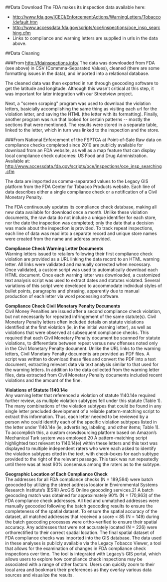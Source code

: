 
##Data Download
The FDA makes its inspection data available here:    
  * http://www.fda.gov/ICECI/EnforcementActions/WarningLetters/Tobacco/default.htm      
  * http://www.accessdata.fda.gov/scripts/oce/inspections/oce_insp_searching.cfm  
  * Links to compliance and warning letters are supplied in urls in the data above.  

##Data Cleaning

###From http://fdainspections.info/
The data was downloaded from FDA (see above) in CSV (Commma-Separated Values), cleaned (there are some formatting issues in the data), and imported into a relational database.

The cleaned data was then exported in run through geocoding software to get the latitude and longitude. Although this wasn't critical at this step, it was important for later integration with our Streetview project.

Next, a "screen scraping" program was used to download the violation letters, basicially accomplishing the same thing as visiting each url for the violation letter, and saving the HTML (the letter with its formatting). Finally, another program was run that looked for certain patterns -- mostly the sections that were mentioned. The results were stored in a separate table, linked to the letter, which in turn was linked to the inspection and the store.

###From National Enforcement of the FSPTCA at Point-of-Sale
Raw data on compliance checks completed since 2010 are publicly available for download from an FDA website, as well as a map
feature that can display local compliance check outcomes: US Food and Drug Administration.  Available at: http://www.accessdata.fda.gov/scripts/oce/inspections/oce_insp_searching.cfm

The data are imported as comma-separated values to the Legacy GIS platform from the FDA Center for Tobacco Products website. Each line of data describes either a single compliance check or a notification of a Civil Monetary Penalty.

The FDA continuously updates its compliance check database, making all new data available for download once a month.
Unlike these violation documents, the raw data do not include a unique identifier for each store, nor the date the inspection was completed; only the date that a decision was made about the inspection is provided. To track repeat inspections, each line of data was read into a separate record and unique store names were created from the name and address provided.

**Compliance Check Warning Letter Documents**  
Warning letters issued to retailers following their
first compliance check violation are provided as a
URL linking the data record to an HTML warning
letter. All links were validated and manually corrected
when necessary. Once validated, a custom script
was used to automatically download each HTML
document. Once each warning letter was downloaded,
a customized text analysis script was used
to extract dates and statutes violated. Several variations
of this script were developed to accommodate
individual styles of bullet points, paragraphs and
phrasing, apparently due to manual production of
each letter via word processing software.

**Compliance Check Civil Monetary Penalty Documents**    
Civil Money Penalties are issued after a second
compliance check violation, but not necessarily for
repeated infringement of the same statute(s). Civil
Monetary Penalty letters often included details on
statute violations identified at the first violation
(ie, in the initial warning letter), as well as violations
that were observed at subsequent compliance
checks. This required that each Civil Monetary
Penalty document be scanned for statute violations,
to differentiate between repeat versus new offenses noted only in the Civil Monetary Penalty document.
Unlike the URL links to the warning letters,
Civil Monetary Penalty documents are provided as
PDF files. A script was written to download these
files and convert the PDF into a text document,
extracting relevant data via text analysis similar to
that used for the warning letters. In addition to the
data collected from the warning letter files, data extracted
from Civil Monetary Penalty documents included
recent violations and the amount of the fine.

**Violations of Statute 1140.14e**  
Any warning letter that referenced a violation of
statute 1140.14e required further review, as multiple
violation subtypes fell under this statute (Table
1). The many combinations of the violation subtypes
that could be found in any single letter precluded
development of a reliable pattern-matching
script to extract this information. Thus, each letter
needed to be reviewed by a person who could identify
each of the specific violation subtypes listed in
the letter under 1140.14e (ie, advertising, labeling,
and other items; Table 1). To accomplish this, a
custom crowdsourcing platform based on Amazon’s
Mechanical Turk system was employed.20 A
pattern-matching script highlighted text relevant
to 1140.14(e) within these letters and this text
was displayed to multiple independent raters who
were each asked to identify the violation subtypes
cited in the text, with check-boxes for each subtype
provided to the right of the relevant passage. This
task was run repeatedly until there was at least 90%
consensus among the raters as to the subtype.

**Geographic Location of Each Compliance Check**  
The addresses for all FDA compliance checks (N
= 189,594) were batch geocoded by utilizing the
street address locator in Environmental Systems
Research Institute’s (ESRI) ArcGIS Online geocoding
services.21 A batch geocoding match was obtained
for approximately 90% (N = 170,963) of
the FDA compliance check addresses. All tied and
unmatched addresses were manually geocoded following
the batch geocoding results to ensure the
completeness of the spatial dataset. To ensure the
spatial accuracy of the dataset, all matched addresses
that received a score < 85 (N = 149) during
the batch geocoding processes were ortho-verified
to ensure their spatial accuracy. Any addresses that
were not accurately located (N = 226) were orthorectified
to their correct spatial location. The final
spatial dataset of FDA compliance checks was imported
into the GIS database.
The data used in these analyses is publicly available
via the Legacy Tobacco Viewer, a tool that
allows for the examination of changes in FDA
compliance check inspections over time. The tool
is integrated with Legacy’s GIS portal, which allows
users to explore how compliance check inspections
may be associated with a range of other factors. Users
can quickly zoom to their local area and bookmark
their preferences as they overlay various data
sources and visualize the results.
